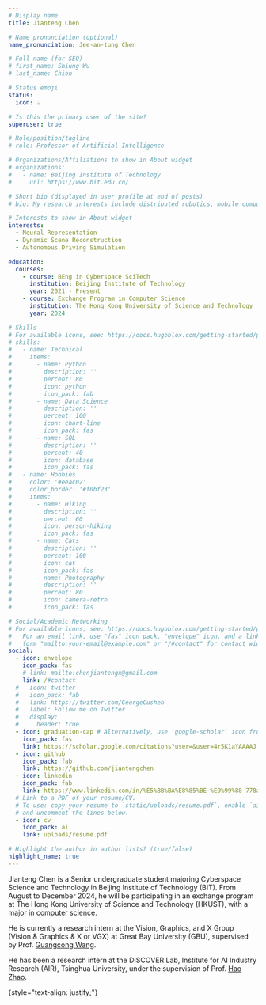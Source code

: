 ```yaml
---
# Display name
title: Jianteng Chen

# Name pronunciation (optional)
name_pronunciation: Jee-an-tung Chen

# Full name (for SEO)
# first_name: Shiung Wu
# last_name: Chien

# Status emoji
status:
  icon: ☕️

# Is this the primary user of the site?
superuser: true

# Role/position/tagline
# role: Professor of Artificial Intelligence

# Organizations/Affiliations to show in About widget
# organizations:
#   - name: Beijing Institute of Technology
#     url: https://www.bit.edu.cn/

# Short bio (displayed in user profile at end of posts)
# bio: My research interests include distributed robotics, mobile computing and programmable matter.

# Interests to show in About widget
interests:
  - Neural Representation
  - Dynamic Scene Reconstruction
  - Autonomous Driving Simulation

education:
  courses:
    - course: BEng in Cyberspace SciTech
      institution: Beijing Institute of Technology
      year: 2021 - Present
    - course: Exchange Program in Computer Science
      institution: The Hong Kong University of Science and Technology
      year: 2024

# Skills
# For available icons, see: https://docs.hugoblox.com/getting-started/page-builder/#icons
# skills:
#   - name: Technical
#     items:
#       - name: Python
#         description: ''
#         percent: 80
#         icon: python
#         icon_pack: fab
#       - name: Data Science
#         description: ''
#         percent: 100
#         icon: chart-line
#         icon_pack: fas
#       - name: SQL
#         description: ''
#         percent: 40
#         icon: database
#         icon_pack: fas
#   - name: Hobbies
#     color: '#eeac02'
#     color_border: '#f0bf23'
#     items:
#       - name: Hiking
#         description: ''
#         percent: 60
#         icon: person-hiking
#         icon_pack: fas
#       - name: Cats
#         description: ''
#         percent: 100
#         icon: cat
#         icon_pack: fas
#       - name: Photography
#         description: ''
#         percent: 80
#         icon: camera-retro
#         icon_pack: fas

# Social/Academic Networking
# For available icons, see: https://docs.hugoblox.com/getting-started/page-builder/#icons
#   For an email link, use "fas" icon pack, "envelope" icon, and a link in the
#   form "mailto:your-email@example.com" or "/#contact" for contact widget.
social:
  - icon: envelope
    icon_pack: fas
    # link: mailto:chenjiantengx@gmail.com
    link: /#contact
  # - icon: twitter
  #   icon_pack: fab
  #   link: https://twitter.com/GeorgeCushen
  #   label: Follow me on Twitter
  #   display:
  #     header: true
  - icon: graduation-cap # Alternatively, use `google-scholar` icon from `ai` icon pack
    icon_pack: fas
    link: https://scholar.google.com/citations?user=&user=4r5K1aYAAAAJ
  - icon: github
    icon_pack: fab
    link: https://github.com/jiantengchen
  - icon: linkedin
    icon_pack: fab
    link: https://www.linkedin.com/in/%E5%BB%BA%E8%85%BE-%E9%99%88-778a70306/
  # Link to a PDF of your resume/CV.
  # To use: copy your resume to `static/uploads/resume.pdf`, enable `ai` icons in `params.yaml`,
  # and uncomment the lines below.
  - icon: cv
    icon_pack: ai
    link: uploads/resume.pdf

# Highlight the author in author lists? (true/false)
highlight_name: true
---
```

Jianteng Chen is a Senior undergraduate student majoring Cyberspace Science and Technology in Beijing Institute of Technology (BIT). From August to December 2024, he will be participating in an exchange program at The Hong Kong University of Science and Technology (HKUST), with a major in computer science.

He is currently a research intern at the Vision, Graphics, and X Group (Vision & Graphics & X or VGX) at Great Bay University (GBU), supervised by Prof. [Guangcong Wang](https://wanggcong.github.io/index.html).

He has been a research intern at the DISCOVER Lab, Institute for AI Industry Research (AIR), Tsinghua University, under the supervision of Prof. [Hao Zhao](https://sites.google.com/view/fromandto).

{style="text-align: justify;"}
